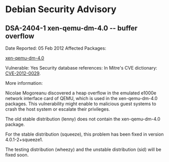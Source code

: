 
Debian Security Advisory
========================


DSA-2404-1 xen-qemu-dm-4.0 -- buffer overflow
---------------------------------------------



Date Reported:
05 Feb 2012
Affected Packages:

[xen-qemu-dm-4.0](https://packages.debian.org/src:xen-qemu-dm-4.0)

Vulnerable:
Yes
Security database references:
In Mitre's CVE dictionary: [CVE-2012-0029](https://security-tracker.debian.org/tracker/CVE-2012-0029).  

More information:

Nicolae Mogoreanu discovered a heap overflow in the emulated e1000e
network interface card of QEMU, which is used in the xen-qemu-dm-4.0
packages. This vulnerability might enable to malicious guest systems
to crash the host system or escalate their privileges.


The old stable distribution (lenny) does not contain the
xen-qemu-dm-4.0 package.


For the stable distribution (squeeze), this problem has been fixed in
version 4.0.1-2+squeeze1.


The testing distribution (wheezy) and the unstable distribution (sid)
will be fixed soon.





